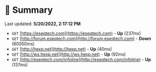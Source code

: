 # 📖 Summary
Last updated: **5/20/2022, 2:17:12 PM**

- `GET` [https://eseqtech.com](https://eseqtech.com) - **Up** (237ms)
- `GET` [http://forum.eseqtech.com](http://forum.eseqtech.com) - **Down** (60050ms)
- `GET` [http://hexp.net](http://hexp.net) - **Up** (40ms)
- `GET` [http://ws.hexp.net](http://ws.hexp.net) - **Up** (92ms)
- `GET` [http://eseqtech.com/infoline](http://eseqtech.com/infoline) - **Up** (137ms)

